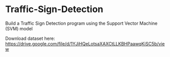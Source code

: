 # Traffic-Sign-Detection
Build a Traffic Sign Detection program using the Support Vector Machine (SVM) model

Download dataset here: https://drive.google.com/file/d/1YJiHQeLotsaXAXCtLLKBHPaawqKiSC5b/view
